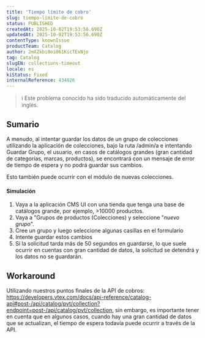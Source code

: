 ```yaml
---
title: 'Tiempo límite de cobro'
slug: tiempo-limite-de-cobro
status: PUBLISHED
createdAt: 2025-10-02T19:53:56.690Z
updatedAt: 2025-10-02T19:53:56.690Z
contentType: knownIssue
productTeam: Catalog
author: 2mXZkbi0oi061KicTExNjo
tag: Catalog
slugEN: collections-timeout
locale: es
kiStatus: Fixed
internalReference: 434026
---
```


>ℹ️ Este problema conocido ha sido traducido automáticamente del inglés.

## Sumario


A menudo, al intentar guardar los datos de un grupo de colecciones utilizando la aplicación de colecciones, bajo la ruta /admin/a e intentando Guardar Grupo, el usuario, en casos de catálogos grandes (gran cantidad de categorías, marcas, productos), se encontrará con un mensaje de error de tiempo de espera y no podrá guardar sus cambios.

Esto también puede ocurrir con el módulo de nuevas colecciones.


#### Simulación


1) Vaya a la aplicación CMS UI con una tienda que tenga una base de catálogos grande, por ejemplo, >10000 productos.
2) Vaya a "Grupos de productos (Colecciones) y seleccione "_nuevo grupo_".
3) Cree un grupo y luego seleccione algunas casillas en el formulario
4) Intente guardar estos cambios
5) Si la solicitud tarda más de 50 segundos en guardarse, lo que suele ocurrir en cuentas con gran cantidad de datos, la solicitud se detendrá y los datos no se guardarán.

## Workaround


Utilizando nuestros puntos finales de la API de cobros: https://developers.vtex.com/docs/api-reference/catalog-api#post-/api/catalog/pvt/collection?endpoint=post-/api/catalog/pvt/collection, sin embargo, es importante tener en cuenta que en algunos casos, cuando hay una gran cantidad de datos que se actualizan, el tiempo de espera todavía puede ocurrir a través de la API.


